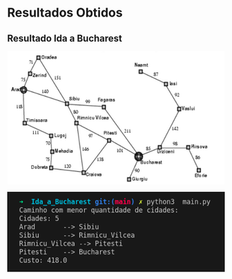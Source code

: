# Resultados Obtidos

## Resultado Ida a Bucharest

![Mapa_da_Romenia](../../BFS/Ida_a_Bucharest/Romenia.png)

![Resultado_UCS](./Resultado_Ida_a_Bucharest_UCS.png)

